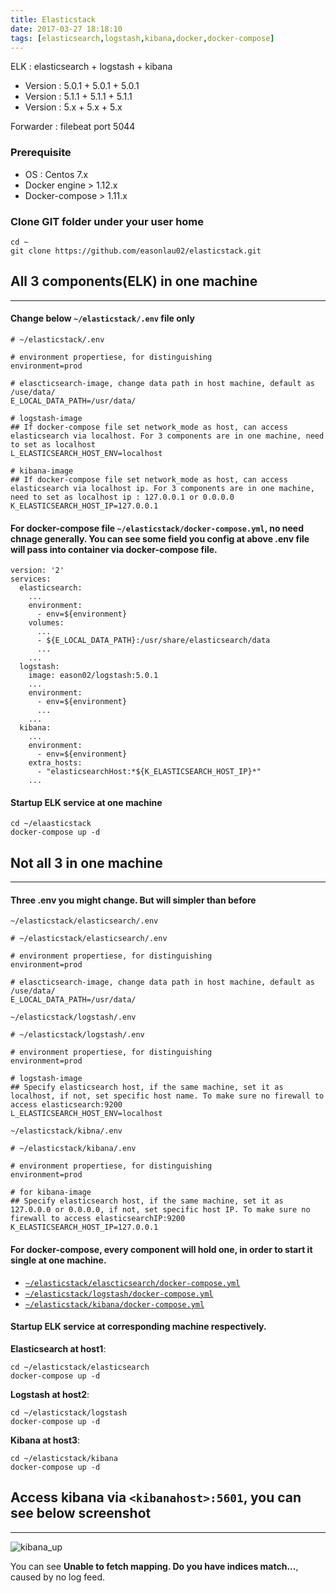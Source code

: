 ```yaml
---
title: Elasticstack
date: 2017-03-27 18:18:10
tags: [elasticsearch,logstash,kibana,docker,docker-compose]
---
```


ELK : elasticsearch + logstash + kibana

* Version : 5.0.1 + 5.0.1 + 5.0.1
* Version : 5.1.1 + 5.1.1 + 5.1.1
* Version : 5.x + 5.x + 5.x

Forwarder : filebeat port 5044

### Prerequisite
* OS : Centos 7.x
* Docker engine > 1.12.x
* Docker-compose > 1.11.x

### Clone GIT folder under your user home
    
    cd ~
    git clone https://github.com/easonlau02/elasticstack.git


## All 3 components(ELK) in one machine
---

#### Change below `~/elasticstack/.env` file only
    # ~/elasticstack/.env

    # environment propertiese, for distinguishing
    environment=prod

    # elascticsearch-image, change data path in host machine, default as /use/data/
    E_LOCAL_DATA_PATH=/usr/data/

    # logstash-image
    ## If docker-compose file set network_mode as host, can access elasticsearch via localhost. For 3 components are in one machine, need to set as localhost
    L_ELASTICSEARCH_HOST_ENV=localhost

    # kibana-image
    ## If docker-compose file set network_mode as host, can access elasticsearch via localhost ip. For 3 components are in one machine, need to set as localhost ip : 127.0.0.1 or 0.0.0.0
    K_ELASTICSEARCH_HOST_IP=127.0.0.1
#### For docker-compose file `~/elasticstack/docker-compose.yml`, no need chnage generally. You can see some field you config at above .env file will pass into container via docker-compose file.
    version: '2'
    services:
      elasticsearch:
        ...
        environment:
          - env=${environment}
        volumes:
          ...
          - ${E_LOCAL_DATA_PATH}:/usr/share/elasticsearch/data
          ...
        ...
      logstash:
        image: eason02/logstash:5.0.1
        ...
        environment:
          - env=${environment}
          ...
        ...
      kibana:
        ...
        environment:
          - env=${environment}
        extra_hosts:
          - "elasticsearchHost:*${K_ELASTICSEARCH_HOST_IP}*"
        ...
        
#### Startup ELK service at one machine
    cd ~/elaasticstack
    docker-compose up -d
    
## Not all 3 in one machine
---
#### Three .env you might change. But will simpler than before
`~/elasticstack/elasticsearch/.env`

    # ~/elasticstack/elasticsearch/.env

    # environment propertiese, for distinguishing
    environment=prod

    # elascticsearch-image, change data path in host machine, default as /use/data/
    E_LOCAL_DATA_PATH=/usr/data/
    
`~/elasticstack/logstash/.env`

    # ~/elasticstack/logstash/.env

    # environment propertiese, for distinguishing
    environment=prod

    # logstash-image
    ## Specify elasticsearch host, if the same machine, set it as localhost, if not, set specific host name. To make sure no firewall to access elasticsearch:9200
    L_ELASTICSEARCH_HOST_ENV=localhost

`~/elasticstack/kibna/.env`

    # ~/elasticstack/kibana/.env

    # environment propertiese, for distinguishing
    environment=prod

    # for kibana-image
    ## Specify elasticsearch host, if the same machine, set it as 127.0.0.0 or 0.0.0.0, if not, set specific host IP. To make sure no firewall to access elasticsearchIP:9200
    K_ELASTICSEARCH_HOST_IP=127.0.0.1

#### For docker-compose, every component will hold one, in order to start it single at one machine.
* [`~/elasticstack/elascticsearch/docker-compose.yml`](https://github.com/easonlau02/elasticstack/blob/master/elasticsearch/docker-compose.yml)
* [`~/elasticstack/logstash/docker-compose.yml`](https://github.com/easonlau02/elasticstack/blob/master/logstash/docker-compose.yml)
* [`~/elasticstack/kibana/docker-compose.yml`](https://github.com/easonlau02/elasticstack/blob/master/kibana/docker-compose.yml)

#### Startup ELK service at corresponding machine respectively.
**Elasticsearch at host1**:
    
    cd ~/elasticstack/elasticsearch
    docker-compose up -d
    
**Logstash at host2**:
    
    cd ~/elasticstack/logstash
    docker-compose up -d
    
**Kibana at host3**:

    cd ~/elasticstack/kibana
    docker-compose up -d

## Access kibana via `<kibanahost>:5601`, you can see below screenshot
---
![](https://raw.githubusercontent.com/easonlau02/elasticstack/master/kibana_up.png "kibana_up")

You can see **Unable to fetch mapping. Do you have indices match...**, caused by no log feed.
